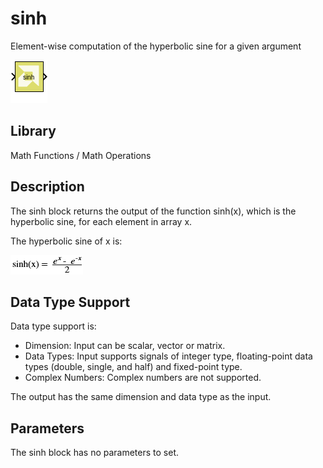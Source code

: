 # sinh

Element-wise computation of the hyperbolic sine for a given argument

![](./Images/block.png)

## Library

Math Functions / Math Operations

## Description

The sinh block returns the output of the function sinh(x), which is the
hyperbolic sine, for each element in array x.

The hyperbolic sine of x is:

![](./Images/mvc1532106955958.png)

## Data Type Support

Data type support is:

- Dimension: Input can be scalar, vector or matrix.
- Data Types: Input supports signals of integer type, floating-point
  data types (double, single, and half) and fixed-point type.
- Complex Numbers: Complex numbers are not supported.

The output has the same dimension and data type as the input.

## Parameters

The sinh block has no parameters to set.
